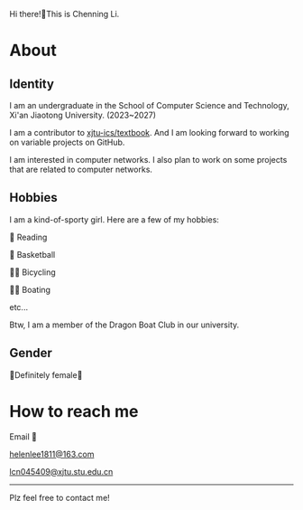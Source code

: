 
Hi there!👋This is Chenning Li.

# About

## Identity

I am an undergraduate in the School of Computer Science and Technology, Xi'an Jiaotong University. (2023~2027)

I am a contributor to [xjtu-ics/textbook](https://github.com/xjtu-ics/textbook). And I am looking forward to working on variable projects on GitHub.

I am interested in computer networks. I also plan to work on some projects that are related to computer networks.

## Hobbies

I am a kind-of-sporty girl. Here are a few of my hobbies:

📖 Reading

🏀 Basketball

🚴‍♀ Bicycling

🚣‍♀️ Boating

etc...

Btw, I am a member of the Dragon Boat Club in our university.

## Gender

👧Definitely female👧

# How to reach me

Email 📧

helenlee1811@163.com

lcn045409@xjtu.stu.edu.cn

----------

Plz feel free to contact me!
